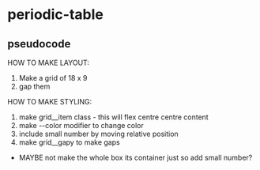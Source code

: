 # periodic-table

## pseudocode

HOW TO MAKE LAYOUT:

1. Make a grid of 18 x 9
2. gap them



HOW TO MAKE STYLING:

1. make grid__item class - this will flex centre centre content 
2. make --color modifier to change color
3. include small number by moving relative position
4. make grid__gapy to make gaps

* MAYBE not make the whole box its container just so add small number?
